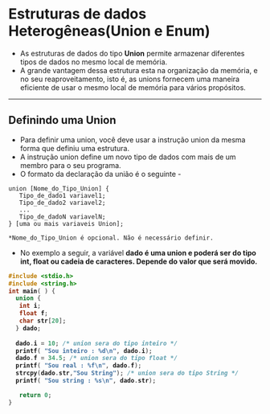 # Estruturas de dados Heterogêneas(Union e Enum)

+ As estruturas de dados do tipo <b>Union</b> permite armazenar diferentes tipos de dados no mesmo local de memória. 
+ A grande vantagem dessa estrutura esta na organização da memória, e no seu reaproveitamento, isto é, as unions fornecem uma maneira eficiente de usar o mesmo local de memória para vários propósitos.
---
Definindo uma Union
---
+ Para definir uma union, você deve usar a instrução union da mesma forma que definiu uma estrutura. 
+ A instrução union define um novo tipo de dados com mais de um membro para o seu programa. 
+ O formato da declaração da união é o seguinte -
``` 
union [Nome_do_Tipo_Union] {
   Tipo_de_dado1 variavel1;
   Tipo_de_dado2 variavel2;
   ...
   Tipo_de_dadoN variavelN;
} [uma ou mais variaveis Union];  

*Nome_do_Tipo_Union é opcional. Não é necessário definir.
```
+ No exemplo a seguir, a variável <b>dado<b> é uma union e poderá ser do tipo int, float ou cadeia de caracteres. Depende do valor que será movido.
```C runnable
#include <stdio.h>
#include <string.h>
int main( ) { 
  union {
   int i;
   float f;
   char str[20];
  } dado;
 
  dado.i = 10; /* union sera do tipo inteiro */
  printf( "Sou inteiro : %d\n", dado.i);
  dado.f = 34.5; /* union sera do tipo float */
  printf( "Sou real : %f\n", dado.f);
  strcpy(dado.str,"Sou String"); /* union sera do tipo String */
  printf( "Sou string : %s\n", dado.str);

   return 0;
}
```
